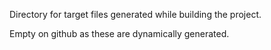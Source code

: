 Directory for target files generated while building the project. 

Empty on github as these are dynamically generated.
